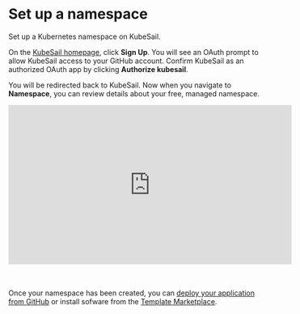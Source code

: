 # Set up a namespace

Set up a Kubernetes namespace on KubeSail.

On the [KubeSail homepage](https://kubesail.com/), click **Sign Up**. You will see an OAuth prompt to allow KubeSail access to your GitHub account. Confirm KubeSail as an authorized OAuth app by clicking **Authorize kubesail**.

You will be redirected back to KubeSail. Now when you navigate to **Namespace**, you can review details about your free, managed namespace.

<iframe width="560" height="315" src="https://www.youtube.com/embed/bxBHnc9hSDU?&autoplay=1" frameborder="0" allow="accelerometer; autoplay; encrypted-media; gyroscope; picture-in-picture" allowfullscreen></iframe>

<br><br>
Once your namespace has been created, you can [deploy your application from GitHub](/repo_builder/#step-3-deploy-from-github-repository) or install sofware from the [Template Marketplace](https://kubesail.com/templates/).
